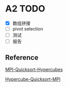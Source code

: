 # A2 TODO

- [x] 数组拼接
- [ ] pivot selection
- [ ] 测试
- [ ] 报告

## Reference

[MPI-Quicksort-Hypercubes](https://github.com/Minokis/MPI-Quicksort-Hypercubes)

[Hypercube-Quicksort-MPI](https://github.com/utahwithak/Hypercube-Quicksort-MPI/blob/master/QuickSort/main.c)


